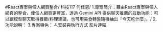 #React專案與個人網頁整合/
科技117 何佳恩/
1.專案簡介：藉由React專案與個人網頁的整合，使個人網頁更豐富，透過 Gemini API 提供聊天推薦的互動功能：可以跟模型聊天取得餐廳/料理建議，也可用美食轉盤隨機抽出「今天吃什麼」。/
2.功能說明：
3.專案特色：
4.安裝與執行方式
影片連結


